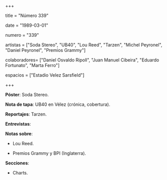 +++

title = "Número 339"

date = "1989-03-01"

numero = "339"

artistas = ["Soda Stereo", "UB40", "Lou Reed", "Tarzen", "Michel Peyronel", "Daniel Peyronel", "Premios Grammy"]

colaboradores= ["Daniel Osvaldo Ripoll", "Juan Manuel Cibeira", "Eduardo Fortunato", "Marta Ferro"]

espacios = ["Estadio Velez Sarsfield"]

+++


**Póster**: Soda Stereo.

**Nota de tapa**: UB40 en Vélez (crónica, cobertura). 

**Reportajes**: Tarzen. 

**Entrevistas**: 

**Notas sobre**:

- Lou Reed. 

- Premios Grammy y BPI (Inglaterra).

**Secciones**:

- Charts. 
